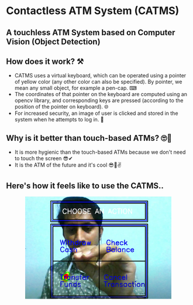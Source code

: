 # Contactless ATM System (CATMS)
## A touchless ATM System based on Computer Vision (Object Detection)

## How does it work? ⚒

* CATMS uses a virtual keyboard, which can be operated using a pointer of yellow color (any other color can also be specified).
By pointer, we mean any small object, for example a pen-cap. ⌨
* The coordinates of that pointer on the keyboard are computed using an opencv library, and corresponding keys are pressed (according to the position of the pointer on keyboard). 🌐
* For increased security, an image of user is clicked and stored in the system when he attempts to log in. 📸


## Why is it better than touch-based ATMs? 🙄🤔
 
* It is more hygienic than the touch-based ATMs because we don't need to touch the screen 😎✔
* It is the ATM of the future and it's cool 😎🎉✌

## Here's how it feels like to use the CATMS..

<p align="center">
  <img src="https://github.com/shubhamt7/ContactlessATMSystem/blob/master/catm_demo.PNG" width="400" title="hover text">
</p>



